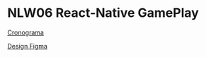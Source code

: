 # NLW06 React-Native GamePlay

[Cronograma](https://nextlevelweek.com/cronograma/6)

[Design Figma](https://www.figma.com/file/0kv33XYjvOgvKGKHBaiR07/GamePlay---NLW-Together/duplicate)
